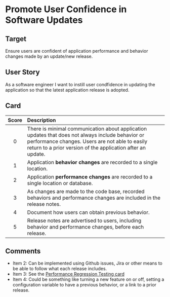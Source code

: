 # Promote User Confidence in Software Updates 

## Target

Ensure users are confident of application performance and behavior changes made by an update/new release.

## User Story

As a software engineer I want to instill user condfidence in updating the application
so that the latest application release is adopted. 

## Card

| Score         | Description |
| :-------------: | :------------- |
| 0 | There is minimal communication about application updates that does not always include behavior or performance changes. Users are not able to easily return to a prior version of the application after an update. |
| 1 | Application **behavior changes** are recorded to a single location. |
| 2 | Application **performance changes** are recorded to a single location or database. |
| 3 | As changes are made to the code base, recorded behaviors and performance changes are included in the release notes. |
| 4 | Document how users can obtain previous behavior. |
| 5 | Release notes are advertised to users, including behavior and performance changes, before each release. |

## Comments
- Item 2: Can be implemented using Github issues, Jira or other means to be able to follow what each release includes. 
- Item 3: See the [Performance Regression Testing card](https://github.com/bssw-psip/ptc-catalog/blob/master/catalog/PerformanceRegressionTesting.md)
- Item 4: Could be something like turning a new feature on or off, setting a configuration variable to have a previous behavior, or a link to a prior release.
